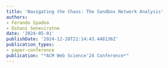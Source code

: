 ```yaml
---
title: 'Navigating the Chaos: The Sandbox Network Analysis'
authors:
- Ferando Spadea
- Oshani Seneviratne
date: '2024-05-01'
publishDate: '2024-12-28T21:14:43.448136Z'
publication_types:
- paper-conference
publication: "*ACM Web Science'24 Conference*"
---
```

